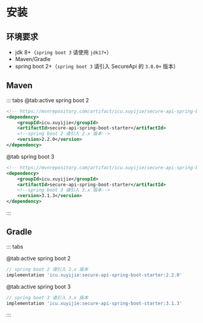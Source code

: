 # 安装

## 环境要求

- jdk 8+（`spring boot 3` 请使用 `jdk17+`）
- Maven/Gradle
- spring boot 2+（`spring boot 3` 请引入 SecureApi 的 `3.0.0+` 版本）

## Maven

::: tabs
@tab:active spring boot 2
```xml
<!-- https://mvnrepository.com/artifact/icu.xuyijie/secure-api-spring-boot-starter -->
<dependency>
    <groupId>icu.xuyijie</groupId>
    <artifactId>secure-api-spring-boot-starter</artifactId>
    <!--spring boot 2 请引入 2.x 版本-->
    <version>2.2.0</version>
</dependency>
```
@tab spring boot 3
```xml
<!-- https://mvnrepository.com/artifact/icu.xuyijie/secure-api-spring-boot-starter -->
<dependency>
    <groupId>icu.xuyijie</groupId>
    <artifactId>secure-api-spring-boot-starter</artifactId>
    <!--spring boot 3 请引入 3.x 版本-->
    <version>3.1.3</version>
</dependency>
```
:::

## Gradle

::: tabs

@tab:active spring boot 2

```gradle
// spring boot 2 请引入 2.x 版本
implementation 'icu.xuyijie:secure-api-spring-boot-starter:2.2.0'
```
@tab:active spring boot 3

```gradle
// spring boot 3 请引入 3.x 版本
implementation 'icu.xuyijie:secure-api-spring-boot-starter:3.1.3'
```

:::
